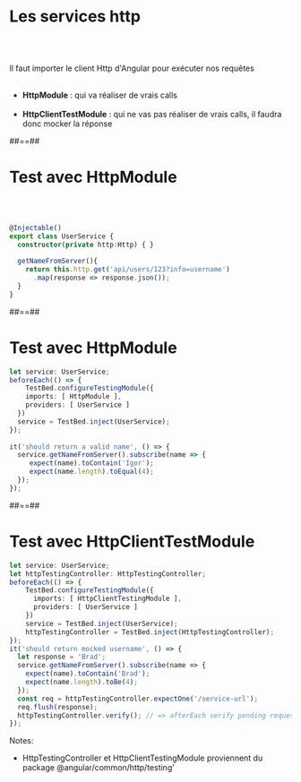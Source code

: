 <!-- .slide: class="sfeir-basic-slide" -->
# Les services http
<br><br>

Il faut importer le client Http d'Angular pour exécuter nos requêtes<br><br>
- __HttpModule__ : qui va réaliser de vrais calls<br><br>
- __HttpClientTestModule__ : qui ne vas pas réaliser de vrais calls, il faudra donc mocker la réponse

##==##

<!-- .slide: class="with-code inconsolata" -->
# Test avec HttpModule
<br><br>

```typescript
@Injectable()
export class UserService {
  constructor(private http:Http) { }
  
  getNameFromServer(){
    return this.http.get('api/users/123?info=username')
      .map(response => response.json());
  }
}
```
<!-- .element: class="big-code" -->

##==##

<!-- .slide: class="with-code inconsolata" -->
# Test avec HttpModule
```typescript
let service: UserService;
beforeEach(() => {
    TestBed.configureTestingModule({
    imports: [ HttpModule ],
    providers: [ UserService ]
  })
  service = TestBed.inject(UserService);
});
  
it('should return a valid name', () => {
  service.getNameFromServer().subscribe(name => { 
     expect(name).toContain('Igor');
     expect(name.length).toEqual(4);
  });
});
```
<!-- .element: class="big-code" -->

##==##

<!-- .slide: class="with-code inconsolata" -->
# Test avec HttpClientTestModule
```typescript
let service: UserService;
let httpTestingController: HttpTestingController;
beforeEach(() => {
    TestBed.configureTestingModule({
      imports: [ HttpClientTestingModule ],
      providers: [ UserService ]
    })
    service = TestBed.inject(UserService);
    httpTestingController = TestBed.inject(HttpTestingController);
});
it('should return mocked username', () => {
  let response = 'Brad'; 
  service.getNameFromServer().subscribe(name => {
    expect(name).toContain('Brad');
    expect(name.length).toBe(4);
  });
  const req = httpTestingController.expectOne('/service-url');
  req.flush(response);
  httpTestingController.verify(); // => afterEach verify pending request
});

```
<!-- .element: class="medium-code" -->

Notes:
- HttpTestingController et HttpClientTestingModule proviennent du package @angular/common/http/testing'
